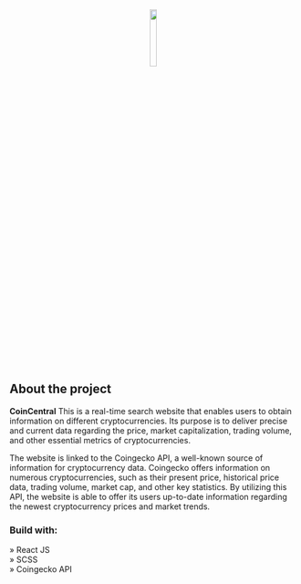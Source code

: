 <div align='center'><img style="width:16%" src='https://user-images.githubusercontent.com/105128267/220607693-29987a1c-8f0d-4835-9bfe-3b5c9f326b17.png'/></div>

<h2>About the project</h2>

<p><b>CoinCentral</b> This is a real-time search website that enables users to obtain information on different cryptocurrencies. Its purpose is to deliver precise and current data regarding the price, market capitalization, trading volume, and other essential metrics of cryptocurrencies. <br/>


The website is linked to the Coingecko API, a well-known source of information for cryptocurrency data. Coingecko offers information on numerous cryptocurrencies, such as their present price, historical price data, trading volume, market cap, and other key statistics. By utilizing this API, the website is able to offer its users up-to-date information regarding the newest cryptocurrency prices and market trends.
</p>



<h3>Build with:</h3>

» React JS <br>
» SCSS  <br>
» Coingecko API <br>

